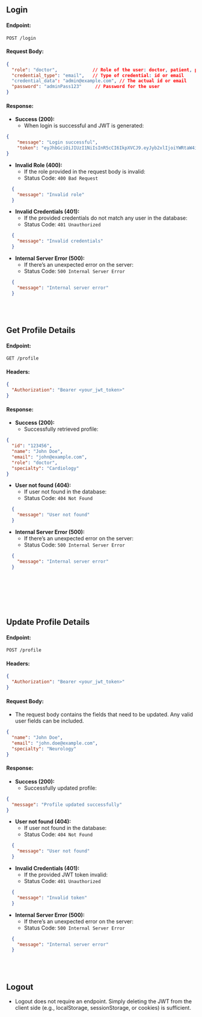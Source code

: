 ## **Login**

#### **Endpoint:**

```
POST /login
```

#### **Request Body:**

```json
{
  "role": "doctor",             // Role of the user: doctor, patient, pharmacy, lab
  "credential_type": "email",   // Type of credential: id or email
  "credential_data": "admin@example.com", // The actual id or email
  "password": "adminPass123"     // Password for the user
}
```

#### **Response:**

- **Success (200):**
    - When login is successful and JWT is generated:

```json
{
    "message": "Login successful",
    "token": "eyJhbGciOiJIUzI1NiIsInR5cCI6IkpXVCJ9.eyJyb2xlIjoiYWRtaW4iLCJpZCI6IjEyMyJ9.bWIsfdxTYwHfkl5o3fTn"
}
```

- **Invalid Role (400):**
    - If the role provided in the request body is invalid:
    - Status Code: `400 Bad Request`

```json
  {
    "message": "Invalid role"
  }
```


- **Invalid Credentials (401):**
    - If the provided credentials do not match any user in the database:
    - Status Code: `401 Unauthorized`

```json
  {
    "message": "Invalid credentials"
  }
```

- **Internal Server Error (500):**
    - If there’s an unexpected error on the server:
    - Status Code: `500 Internal Server Error`

```json
  {
    "message": "Internal server error"
  }
```
<br/><br/>
## **Get Profile Details**

#### **Endpoint:**

```
GET /profile
```

#### **Headers:**

```json
{
  "Authorization": "Bearer <your_jwt_token>"
}
```

#### **Response:**

- **Success (200):**
    - Successfully retrieved profile:

```json
{
  "id": "123456",
  "name": "John Doe",
  "email": "john@example.com",
  "role": "doctor",
  "specialty": "Cardiology"
}
```


- **User not found (404):**
    - If user not found in the database:
    - Status Code: `404 Not Found`

```json
  {
    "message": "User not found"
  }
```

- **Internal Server Error (500):**
    - If there’s an unexpected error on the server:
    - Status Code: `500 Internal Server Error`

```json
  {
    "message": "Internal server error"
  }
```

<br/><br/>

<br/><br/>
## **Update Profile Details**

#### **Endpoint:**

```
POST /profile
```

#### **Headers:**

```json
{
  "Authorization": "Bearer <your_jwt_token>"
}
```

#### **Request Body:**

-  The request body contains the fields that need to be updated. Any valid user fields can be included.

```json
{
  "name": "John Doe",
  "email": "john.doe@example.com",
  "specialty": "Neurology"
}
```

#### **Response:**

- **Success (200):**
    - Successfully updated profile:

```json
{
  "message": "Profile updated successfully"
}
```

- **User not found (404):**
    - If user not found in the database:
    - Status Code: `404 Not Found`

```json
  {
    "message": "User not found"
  }
```

- **Invalid Credentials (401):**
    - If the provided JWT token invalid:
    - Status Code: `401 Unauthorized`

```json
  {
    "message": "Invalid token"
  }
```

- **Internal Server Error (500):**
    - If there’s an unexpected error on the server:
    - Status Code: `500 Internal Server Error`

```json
  {
    "message": "Internal server error"
  }
```
<br/><br/>
## **Logout**

- Logout does not require an endpoint. Simply deleting the JWT from the client side (e.g., localStorage, sessionStorage, or cookies) is sufficient.